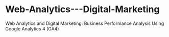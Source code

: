 # Web-Analytics---Digital-Marketing
Web Analytics and Digital Marketing: Business Performance Analysis Using Google Analytics 4 (GA4)
